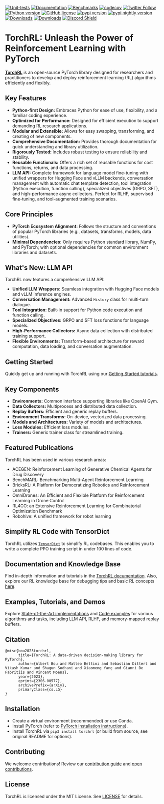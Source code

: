 [![Unit-tests](https://github.com/pytorch/rl/actions/workflows/test-linux.yml/badge.svg)](https://github.com/pytorch/rl/actions/workflows/test-linux.yml)
[![Documentation](https://img.shields.io/badge/Documentation-blue.svg)](https://pytorch.org/rl/)
[![Benchmarks](https://img.shields.io/badge/Benchmarks-blue.svg)](https://pytorch.github.io/rl/dev/bench/)
[![codecov](https://codecov.io/gh/pytorch/rl/branch/main/graph/badge.svg?token=HcpK1ILV6r)](https://codecov.io/gh/pytorch/rl)
[![Twitter Follow](https://img.shields.io/twitter/follow/torchrl1?style=social)](https://twitter.com/torchrl1)
[![Python version](https://img.shields.io/pypi/pyversions/torchrl.svg)](https://www.python.org/downloads/)
[![GitHub license](https://img.shields.io/badge/license-MIT-blue.svg)](https://github.com/pytorch/rl/blob/main/LICENSE)
<a href="https://pypi.org/project/torchrl"><img src="https://img.shields.io/pypi/v/torchrl" alt="pypi version"></a>
<a href="https://pypi.org/project/torchrl-nightly"><img src="https://img.shields.io/pypi/v/torchrl-nightly?label=nightly" alt="pypi nightly version"></a>
[![Downloads](https://static.pepy.tech/personalized-badge/torchrl?period=total&units=international_system&left_color=blue&right_color=orange&left_text=Downloads)](https://pepy.tech/project/torchrl)
[![Downloads](https://static.pepy.tech/personalized-badge/torchrl-nightly?period=total&units=international_system&left_color=blue&right_color=orange&left_text=Downloads%20(nightly))](https://pepy.tech/project/torchrl-nightly)
[![Discord Shield](https://dcbadge.vercel.app/api/server/cZs26Qq3Dd)](https://discord.gg/cZs26Qq3Dd)

# TorchRL: Unleash the Power of Reinforcement Learning with PyTorch

[**TorchRL**](https://github.com/pytorch/rl) is an open-source PyTorch library designed for researchers and practitioners to develop and deploy reinforcement learning (RL) algorithms efficiently and flexibly.

## Key Features

*   **Python-first Design:**  Embraces Python for ease of use, flexibility, and a familiar coding experience.
*   **Optimized for Performance:** Designed for efficient execution to support demanding RL research applications.
*   **Modular and Extensible:** Allows for easy swapping, transforming, and creating of new components.
*   **Comprehensive Documentation:** Provides thorough documentation for quick understanding and library utilization.
*   **Rigorously Tested:** Includes robust testing to ensure reliability and stability.
*   **Reusable Functionals:** Offers a rich set of reusable functions for cost functions, returns, and data processing.
*   **LLM API:** Complete framework for language model fine-tuning with unified wrappers for Hugging Face and vLLM backends, conversation management with automatic chat template detection, tool integration (Python execution, function calling), specialized objectives (GRPO, SFT), and high-performance async collectors. Perfect for RLHF, supervised fine-tuning, and tool-augmented training scenarios.

## Core Principles

*   **PyTorch Ecosystem Alignment:** Follows the structure and conventions of popular PyTorch libraries (e.g., datasets, transforms, models, data utilities).
*   **Minimal Dependencies:** Only requires Python standard library, NumPy, and PyTorch; with optional dependencies for common environment libraries and datasets.

## What's New: LLM API

TorchRL now features a comprehensive LLM API:

*   **Unified LLM Wrappers:** Seamless integration with Hugging Face models and vLLM inference engines.
*   **Conversation Management:** Advanced `History` class for multi-turn dialogue.
*   **Tool Integration:** Built-in support for Python code execution and function calling.
*   **Specialized Objectives:** GRPO and SFT loss functions for language models.
*   **High-Performance Collectors:** Async data collection with distributed training support.
*   **Flexible Environments:** Transform-based architecture for reward computation, data loading, and conversation augmentation.

## Getting Started

Quickly get up and running with TorchRL using our [Getting Started tutorials](https://pytorch.org/rl/stable/index.html#getting-started).

## Key Components

*   **Environments:**  Common interface supporting libraries like OpenAI Gym.
*   **Data Collectors:**  Multiprocess and distributed data collection.
*   **Replay Buffers:**  Efficient and generic replay buffers.
*   **Environment Transforms:** On-device, vectorized data processing.
*   **Models and Architectures:**  Variety of models and architectures.
*   **Loss Modules:** Efficient loss modules.
*   **Trainers:** Generic trainer class for streamlined training.

## Featured Publications

TorchRL has been used in various research areas:

*   ACEGEN: Reinforcement Learning of Generative Chemical Agents for Drug Discovery
*   BenchMARL: Benchmarking Multi-Agent Reinforcement Learning
*   BricksRL: A Platform for Democratizing Robotics and Reinforcement Learning
*   OmniDrones: An Efficient and Flexible Platform for Reinforcement Learning in Drone Control
*   RL4CO: an Extensive Reinforcement Learning for Combinatorial Optimization Benchmark
*   Robohive: A unified framework for robot learning

## Simplify RL Code with TensorDict

TorchRL utilizes [`TensorDict`](https://github.com/pytorch/tensordict/) to simplify RL codebases.  This enables you to write a complete PPO training script in under 100 lines of code.

## Documentation and Knowledge Base

Find in-depth information and tutorials in the [TorchRL documentation](https://pytorch.org/rl).  Also, explore our RL knowledge base for debugging tips and basic RL concepts [here](https://pytorch.org/rl/stable/reference/knowledge_base.html).

## Examples, Tutorials, and Demos

Explore [State-of-the-Art implementations](https://github.com/pytorch/rl/blob/main/sota-implementations/) and [Code examples](examples/) for various algorithms and tasks, including LLM API, RLHF, and memory-mapped replay buffers.

## Citation

```
@misc{bou2023torchrl,
      title={TorchRL: A data-driven decision-making library for PyTorch}, 
      author={Albert Bou and Matteo Bettini and Sebastian Dittert and Vikash Kumar and Shagun Sodhani and Xiaomeng Yang and Gianni De Fabritiis and Vincent Moens},
      year={2023},
      eprint={2306.00577},
      archivePrefix={arXiv},
      primaryClass={cs.LG}
}
```

## Installation

*   Create a virtual environment (recommended) or use Conda.
*   Install PyTorch (refer to [PyTorch installation instructions](https://pytorch.org/get-started/locally/)).
*   Install TorchRL via `pip3 install torchrl` (or build from source, see original README for options).

## Contributing

We welcome contributions! Review our [contribution guide](https://github.com/pytorch/rl/blob/main/CONTRIBUTING.md) and [open contributions](https://github.com/pytorch/rl/issues/509).

## License

TorchRL is licensed under the MIT License.  See [LICENSE](https://github.com/pytorch/rl/blob/main/LICENSE) for details.